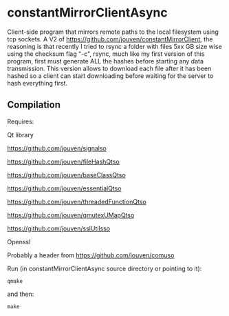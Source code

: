 # constantMirrorClientAsync
Client-side program that mirrors remote paths to the local filesystem using tcp sockets. A V2 of https://github.com/jouven/constantMirrorClient, the reasoning is that recently I tried to rsync a folder with files 5xx GB size wise using the checksum flag "-c", rsync, much like my first version of this program, first must generate ALL the hashes before starting any data transmission. This version allows to download each file after it has been hashed so a client can start downloading before waiting for the server to hash everything first.

Compilation
-----------
Requires:

Qt library

https://github.com/jouven/signalso

https://github.com/jouven/fileHashQtso

https://github.com/jouven/baseClassQtso

https://github.com/jouven/essentialQtso

https://github.com/jouven/threadedFunctionQtso

https://github.com/jouven/qmutexUMapQtso

https://github.com/jouven/sslUtilsso

Openssl

Probably a header from https://github.com/jouven/comuso

Run (in constantMirrorClientAsync source directory or pointing to it):

    qmake

and then:

    make
